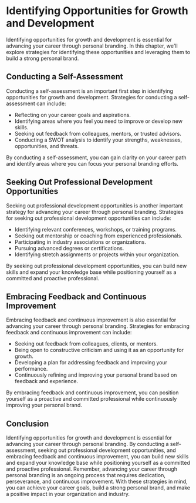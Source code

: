 Identifying Opportunities for Growth and Development
================================================================================================================

Identifying opportunities for growth and development is essential for advancing your career through personal branding. In this chapter, we'll explore strategies for identifying these opportunities and leveraging them to build a strong personal brand.

Conducting a Self-Assessment
----------------------------

Conducting a self-assessment is an important first step in identifying opportunities for growth and development. Strategies for conducting a self-assessment can include:

* Reflecting on your career goals and aspirations.
* Identifying areas where you feel you need to improve or develop new skills.
* Seeking out feedback from colleagues, mentors, or trusted advisors.
* Conducting a SWOT analysis to identify your strengths, weaknesses, opportunities, and threats.

By conducting a self-assessment, you can gain clarity on your career path and identify areas where you can focus your personal branding efforts.

Seeking Out Professional Development Opportunities
--------------------------------------------------

Seeking out professional development opportunities is another important strategy for advancing your career through personal branding. Strategies for seeking out professional development opportunities can include:

* Identifying relevant conferences, workshops, or training programs.
* Seeking out mentorship or coaching from experienced professionals.
* Participating in industry associations or organizations.
* Pursuing advanced degrees or certifications.
* Identifying stretch assignments or projects within your organization.

By seeking out professional development opportunities, you can build new skills and expand your knowledge base while positioning yourself as a committed and proactive professional.

Embracing Feedback and Continuous Improvement
---------------------------------------------

Embracing feedback and continuous improvement is also essential for advancing your career through personal branding. Strategies for embracing feedback and continuous improvement can include:

* Seeking out feedback from colleagues, clients, or mentors.
* Being open to constructive criticism and using it as an opportunity for growth.
* Developing a plan for addressing feedback and improving your performance.
* Continuously refining and improving your personal brand based on feedback and experience.

By embracing feedback and continuous improvement, you can position yourself as a proactive and committed professional while continuously improving your personal brand.

Conclusion
----------

Identifying opportunities for growth and development is essential for advancing your career through personal branding. By conducting a self-assessment, seeking out professional development opportunities, and embracing feedback and continuous improvement, you can build new skills and expand your knowledge base while positioning yourself as a committed and proactive professional. Remember, advancing your career through personal branding is an ongoing process that requires dedication, perseverance, and continuous improvement. With these strategies in mind, you can achieve your career goals, build a strong personal brand, and make a positive impact in your organization and industry.
